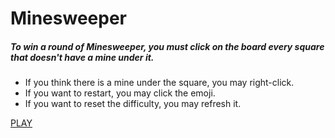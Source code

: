 # Minesweeper

##### To win a round of Minesweeper, you must click on the board every square that doesn't have a mine under it.

* If you think there is a mine under the square, you may right-click.
* If you want to restart, you may click the emoji.
* If you want to reset the difficulty, you may refresh it.


[PLAY](https://henrychung98.github.io/minesweeper/)
